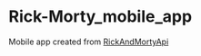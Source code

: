 # Rick-Morty_mobile_app
Mobile app created from <a href="https://rickandmortyapi.com/">RickAndMortyApi</a>
